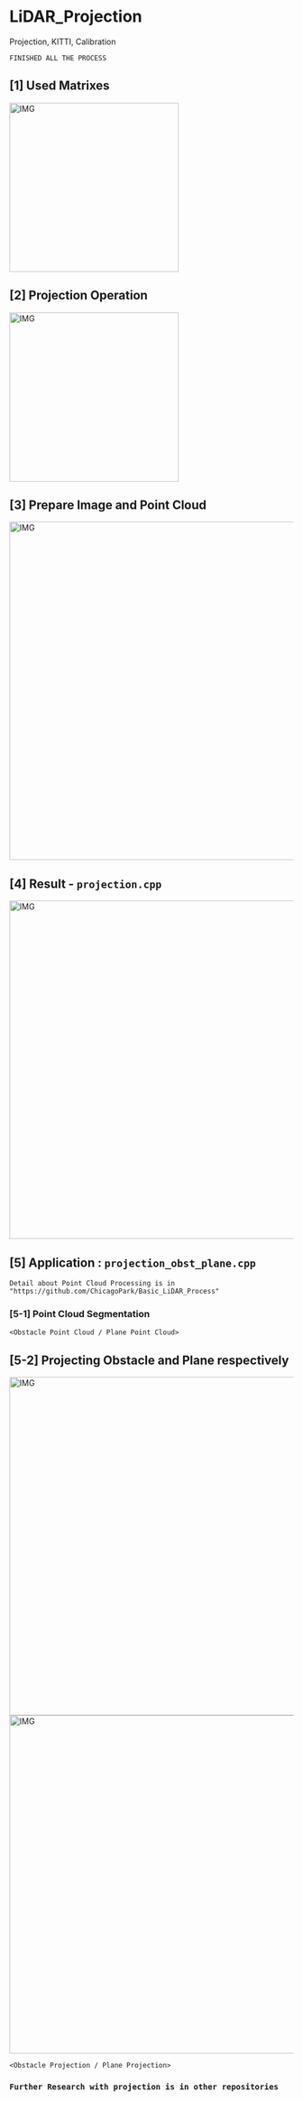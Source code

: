 
# LiDAR_Projection
Projection, KITTI, Calibration

`FINISHED ALL THE PROCESS`

## [1] Used Matrixes

<img width="300" alt="IMG" src="https://user-images.githubusercontent.com/73331241/139518079-526e31de-1f46-4a2d-9c68-a303a9aa96aa.jpeg">


## [2] Projection Operation

<img width="300" alt="IMG" src="https://user-images.githubusercontent.com/73331241/139518080-93cd81a7-ae9c-4da7-a421-a166153c1d6c.jpeg">

## [3] Prepare Image and Point Cloud

<img width="600" alt="IMG" src="https://user-images.githubusercontent.com/73331241/140720011-db926cf3-411b-4f94-9c91-021b4e126126.png">

<!-- not yet
<img width="600" alt="IMG" src="https://user-images.githubusercontent.com/73331241/140720351-54a41423-81cb-4296-aae6-45ab5d0f19af.png">
-->

<!--
<img width="600" alt="IMG" src="https://user-images.githubusercontent.com/73331241/139518265-a099659a-ad4a-48e3-b690-1d33c752ce80.png">

<img width="600" alt="IMG" src="https://user-images.githubusercontent.com/73331241/139518190-ade8a3d0-a4f9-4808-b506-2f4834f19a01.png">

-->


## [4] Result - `projection.cpp`

<img width="600" alt="IMG" src="https://user-images.githubusercontent.com/73331241/140720157-477e7745-a3f4-45a4-99bf-8de692153c3a.png">


<!--
<img width="600" alt="IMG" src="https://user-images.githubusercontent.com/73331241/139518141-93113b45-b43b-48dc-bada-e3362dd8227f.png">
-->



## [5] Application : `projection_obst_plane.cpp`

`Detail about Point Cloud Processing is in "https://github.com/ChicagoPark/Basic_LiDAR_Process"`

### [5-1] Point Cloud Segmentation
<!-- Not Yet
<img width="600" alt="IMG" src="https://user-images.githubusercontent.com/73331241/140720438-2c94a03a-9e9e-4846-b0a9-91885eb31d6e.png">
<img width="600" alt="IMG" src="https://user-images.githubusercontent.com/73331241/140720451-9831c791-fb60-4252-a892-5421527276ad.png">
-->
<!--
previous
<img width="600" alt="IMG" src="https://user-images.githubusercontent.com/73331241/140602154-6878050f-e89d-4f66-b3d2-486ce4ce931b.jpeg">
-->


`<Obstacle Point Cloud / Plane Point Cloud>`

## [5-2] Projecting Obstacle and Plane respectively


<img width="600" alt="IMG" src="https://user-images.githubusercontent.com/73331241/140720695-9d7315d7-70f5-4cb1-9c43-78ea3d5a1b0a.png">
<img width="600" alt="IMG" src="https://user-images.githubusercontent.com/73331241/140720713-5aae72ca-7e6a-4a55-8ad2-32147ee251f7.png">


<!--
previous material
<img width="600" alt="IMG" src="https://user-images.githubusercontent.com/73331241/140100572-62086061-f06b-471d-9e1d-d13568837e39.jpeg">
-->


`<Obstacle Projection / Plane Projection>`

### `Further Research with projection is in other repositories`


